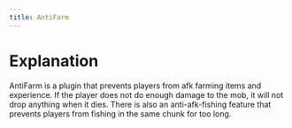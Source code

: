 ```yaml
---
title: AntiFarm
---
```

# Explanation
AntiFarm is a plugin that prevents players from afk farming items and experience. If the player does not do enough damage to the mob, it will not drop anything when it dies. There is also an anti-afk-fishing feature that prevents players from fishing in the same chunk for too long. 